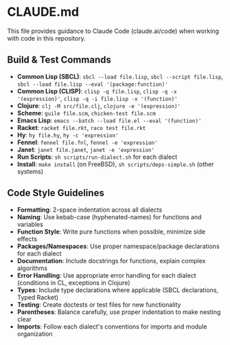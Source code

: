 # CLAUDE.md

This file provides guidance to Claude Code (claude.ai/code) when working with code in this repository.

## Build & Test Commands
- **Common Lisp (SBCL)**: `sbcl --load file.lisp`, `sbcl --script file.lisp`, `sbcl --load file.lisp --eval '(package:function)'`
- **Common Lisp (CLISP)**: `clisp -q file.lisp`, `clisp -q -x '(expression)'`, `clisp -q -i file.lisp -x '(function)'`
- **Clojure**: `clj -M src/file.clj`, `clojure -e '(expression)'`
- **Scheme**: `guile file.scm`, `chicken-test file.scm`
- **Emacs Lisp**: `emacs --batch --load file.el --eval '(function)'`
- **Racket**: `racket file.rkt`, `raco test file.rkt` 
- **Hy**: `hy file.hy`, `hy -c 'expression'`
- **Fennel**: `fennel file.fnl`, `fennel -e 'expression'`
- **Janet**: `janet file.janet`, `janet -e 'expression'`
- **Run Scripts**: `sh scripts/run-dialect.sh` for each dialect
- **Install**: `make install` (on FreeBSD), `sh scripts/deps-simple.sh` (other systems)

## Code Style Guidelines
- **Formatting**: 2-space indentation across all dialects
- **Naming**: Use kebab-case (hyphenated-names) for functions and variables
- **Function Style**: Write pure functions when possible, minimize side effects
- **Packages/Namespaces**: Use proper namespace/package declarations for each dialect
- **Documentation**: Include docstrings for functions, explain complex algorithms
- **Error Handling**: Use appropriate error handling for each dialect (conditions in CL, exceptions in Clojure)
- **Types**: Include type declarations where applicable (SBCL declarations, Typed Racket)
- **Testing**: Create doctests or test files for new functionality
- **Parentheses**: Balance carefully, use proper indentation to make nesting clear
- **Imports**: Follow each dialect's conventions for imports and module organization